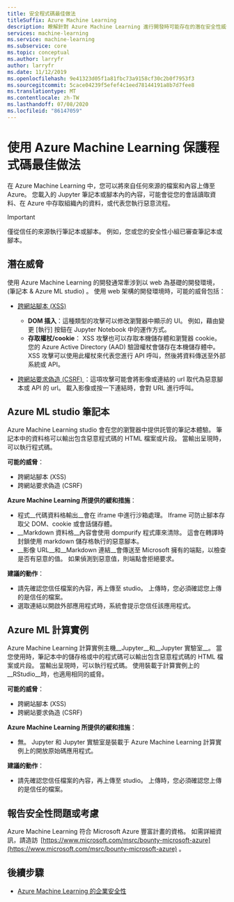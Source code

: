 ```yaml
---
title: 安全程式碼最佳做法
titleSuffix: Azure Machine Learning
description: 瞭解針對 Azure Machine Learning 進行開發時可能存在的潛在安全性威脅。 瞭解 Azure ML 提供的緩和措施，以及確保您的開發環境保持安全的最佳作法。
services: machine-learning
ms.service: machine-learning
ms.subservice: core
ms.topic: conceptual
ms.author: larryfr
author: larryfr
ms.date: 11/12/2019
ms.openlocfilehash: 9e41323d05f1a81fbc73a9158cf30c2b0f7953f3
ms.sourcegitcommit: 5cace04239f5efef4c1eed78144191a8b7d7fee8
ms.translationtype: MT
ms.contentlocale: zh-TW
ms.lasthandoff: 07/08/2020
ms.locfileid: "86147059"
---
```

# <a name="secure-code-best-practices-with-azure-machine-learning"></a>使用 Azure Machine Learning 保護程式碼最佳做法

在 Azure Machine Learning 中，您可以將來自任何來源的檔案和內容上傳至 Azure。 您載入的 Jupyter 筆記本或腳本內的內容，可能會從您的會話讀取資料、在 Azure 中存取組織內的資料，或代表您執行惡意流程。

> [!IMPORTANT]
> 僅從信任的來源執行筆記本或腳本。 例如，您或您的安全性小組已審查筆記本或腳本。

## <a name="potential-threats"></a>潛在威脅

使用 Azure Machine Learning 的開發通常牽涉到以 web 為基礎的開發環境， (筆記本 & Azure ML studio) 。 使用 web 架構的開發環境時，可能的威脅包括：

* [跨網站腳本 (XSS) ](https://owasp.org/www-community/attacks/xss/)

    * __DOM 插入__：這種類型的攻擊可以修改瀏覽器中顯示的 UI。 例如，藉由變更 [執行] 按鈕在 Jupyter Notebook 中的運作方式。
    * __存取權杖/cookie__： XSS 攻擊也可以存取本機儲存體和瀏覽器 cookie。 您的 Azure Active Directory (AAD) 驗證權杖會儲存在本機儲存體中。 XSS 攻擊可以使用此權杖來代表您進行 API 呼叫，然後將資料傳送至外部系統或 API。

* [跨網站要求偽造 (CSRF) ](https://owasp.org/www-community/attacks/csrf)：這項攻擊可能會將影像或連結的 url 取代為惡意腳本或 API 的 url。 載入影像或按一下連結時，會對 URL 進行呼叫。

## <a name="azure-ml-studio-notebooks"></a>Azure ML studio 筆記本

Azure Machine Learning studio 會在您的瀏覽器中提供託管的筆記本體驗。 筆記本中的資料格可以輸出包含惡意程式碼的 HTML 檔案或片段。  當輸出呈現時，可以執行程式碼。

__可能的威脅__：
* 跨網站腳本 (XSS) 
* 跨網站要求偽造 (CSRF) 

__Azure Machine Learning 所提供的緩和措施__：
* 程式__代碼資料格輸出__會在 iframe 中進行沙箱處理。 Iframe 可防止腳本存取父 DOM、cookie 或會話儲存體。
* __Markdown 資料格__內容會使用 dompurify 程式庫來清除。 這會在轉譯時封鎖使用 markdown 儲存格執行的惡意腳本。
* __影像 URL__和__Markdown 連結__會傳送至 Microsoft 擁有的端點，以檢查是否有惡意的值。 如果偵測到惡意值，則端點會拒絕要求。

__建議的動作__：
* 請先確認您信任檔案的內容，再上傳至 studio。 上傳時，您必須確認您上傳的是信任的檔案。
* 選取連結以開啟外部應用程式時，系統會提示您信任該應用程式。

## <a name="azure-ml-compute-instance"></a>Azure ML 計算實例

Azure Machine Learning 計算實例主機__Jupyter__和__Jupyter 實驗室__。 當您使用時，筆記本中的儲存格或中的程式碼可以輸出包含惡意程式碼的 HTML 檔案或片段。 當輸出呈現時，可以執行程式碼。 使用裝載于計算實例上的__RStudio__時，也適用相同的威脅。

__可能的威脅__：
* 跨網站腳本 (XSS) 
* 跨網站要求偽造 (CSRF) 

__Azure Machine Learning 所提供的緩和措施__：
* 無。 Jupyter 和 Jupyter 實驗室是裝載于 Azure Machine Learning 計算實例上的開放原始碼應用程式。

__建議的動作__：
* 請先確認您信任檔案的內容，再上傳至 studio。 上傳時，您必須確認您上傳的是信任的檔案。

## <a name="report-security-issues-or-concerns"></a>報告安全性問題或考慮 

Azure Machine Learning 符合 Microsoft Azure 豐富計畫的資格。 如需詳細資訊，請造訪  [https://www.microsoft.com/msrc/bounty-microsoft-azure](https://www.microsoft.com/msrc/bounty-microsoft-azure) 。

## <a name="next-steps"></a>後續步驟

* [Azure Machine Learning 的企業安全性](concept-enterprise-security.md)